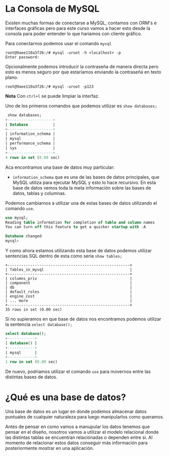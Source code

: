 # La Consola de MySQL 

Existen muchas formas de conectarse a MySQL, contamos con ORM's e interfaces gráficas pero para este curso vamos a hacer esto desde la consola para poder entender lo que hariamos con cliente gráfico.

Para conectarnos podemos usar el comando `mysql`

```
root@9aee110a3f26:/# mysql -uroot -h <localhost> -p   
Enter password:
```

Opcionalmente podemos introducir la contraseña de manera directa pero esto es menos seguro por que estariamos enviando la contraseña en texto plano.

```
root@9aee110a3f26:/# mysql -uroot -p123
```

**Nota** Con `ctrl+l` se puede limpiar la interfaz.

Uno de los primeros comandos que podemos utilizar es `show databases;`

```sql
 show databases;
+--------------------+
| Database           |
+--------------------+
| information_schema |
| mysql              |
| performance_schema |
| sys                |
+--------------------+
4 rows in set (0.00 sec)
```

Aca encontramos una base de datos muy particular:
- `information_schema` que es una de las bases de datos principales, que MySQL utiliza para ejecutar MySQL y esto lo hace recursivo. En esta base de datos vemos toda la meta información sobre las bases de datos, tablas y columnas.

Podemos cambiarnos a utilizar una de estas bases de datos utilizando el comando `use`.

```sql
use mysql;
Reading table information for completion of table and column names
You can turn off this feature to get a quicker startup with -A

Database changed
mysql> 
```

Y como ahora estamos utilizando esta base de datos podemos utilizar sentencias SQL dentro de esta como seria `show tables;`

```
+------------------------------------------------------+
| Tables_in_mysql                                      |
+------------------------------------------------------+
| columns_priv                                         |
| component                                            |
| db                                                   |
| default_roles                                        |
| engine_cost                                          |
| ... more                                             |
+------------------------------------------------------+
35 rows in set (0.00 sec)
```

Si no supieramos en que base de datos nos encontramos podemos utilizar la sentencia `select database();`

```sql
select database();
+------------+
| database() |
+------------+
| mysql      |
+------------+
1 row in set (0.00 sec)
```

De nuevo, podriamos utilizar el comando `use` para movernos entre las distintas bases de datos.

# ¿Qué es una base de datos? 

Una base de datos es un lugar en donde podemos almacenar datos puntuales de cualquier naturaleza para luego manipularlos como queramos. 

Antes de pensar en como vamos a manupular los datos tenemos que pensar en el diseño, nosotros vamos a utilizar el modelo relacional donde las distintas tablas se encuentran relacionadas o dependen entre si. Al momento de relacionar estos datos conseguir más información para posteriormente mostrar en una aplicación.


